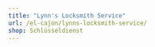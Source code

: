 ```yaml
---
title: "Lynn's Locksmith Service"
url: /el-cajon/lynns-locksmith-service/
shop: Schlüsseldienst
---
```

